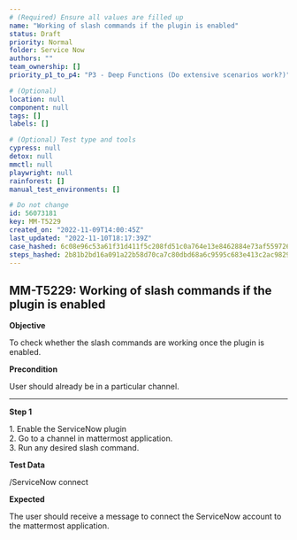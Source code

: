 ```yaml
---
# (Required) Ensure all values are filled up
name: "Working of slash commands if the plugin is enabled"
status: Draft
priority: Normal
folder: Service Now
authors: ""
team_ownership: []
priority_p1_to_p4: "P3 - Deep Functions (Do extensive scenarios work?)"

# (Optional)
location: null
component: null
tags: []
labels: []

# (Optional) Test type and tools
cypress: null
detox: null
mmctl: null
playwright: null
rainforest: []
manual_test_environments: []

# Do not change
id: 56073181
key: MM-T5229
created_on: "2022-11-09T14:00:45Z"
last_updated: "2022-11-10T18:17:39Z"
case_hashed: 6c08e96c53a61f31d411f5c208fd51c0a764e13e8462884e73af559726abb14b3cf96daf6e7222c744adfd8daf1bccf6
steps_hashed: 2b81b2bd16a091a22b58d70ca7c80dbd68a6c9595c683e413c2ac98296f7bc9f83c1e069aa7b8d7d3ea14acf5590d3ef
---
```


<!-- (Auto-generated) Based on frontmatter's "key" and "name" -->

## MM-T5229: Working of slash commands if the plugin is enabled

**Objective**

To check whether the slash commands are working once the plugin is enabled.

**Precondition**

User should already be in a particular channel.

---

**Step 1**

1\. Enable the ServiceNow plugin\
2\. Go to a channel in mattermost application.\
3\. Run any desired slash command.

**Test Data**

/ServiceNow connect

**Expected**

The user should receive a message to connect the ServiceNow account to the mattermost application.
